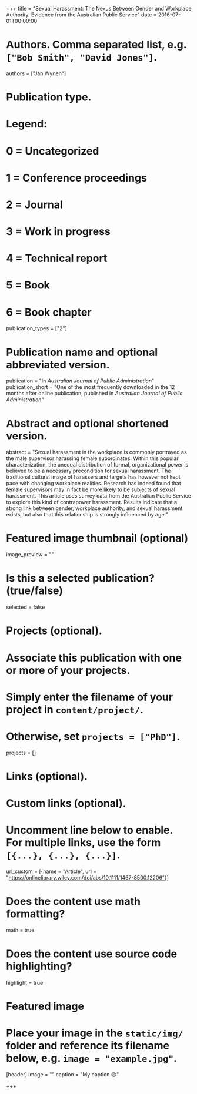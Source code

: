 +++
title = "Sexual Harassment: The Nexus Between Gender and Workplace Authority. Evidence from the Australian Public Service"
date = 2016-07-01T00:00:00

# Authors. Comma separated list, e.g. `["Bob Smith", "David Jones"]`.
authors = ["Jan Wynen"]

# Publication type.
# Legend:
# 0 = Uncategorized
# 1 = Conference proceedings
# 2 = Journal
# 3 = Work in progress
# 4 = Technical report
# 5 = Book
# 6 = Book chapter
publication_types = ["2"]

# Publication name and optional abbreviated version.
publication = "In *Australian Journal of Public Administration*"
publication_short = "One of the most frequently downloaded in the 12 months after online publication, published in *Australian Journal of Public Administration*"



# Abstract and optional shortened version.
abstract = "Sexual harassment in the workplace is commonly portrayed as the male supervisor harassing female subordinates. Within this popular characterization, the unequal distribution of formal, organizational power is believed to be a necessary precondition for sexual harassment. The traditional cultural image of harassers and targets has however not kept pace with changing workplace realities. Research has indeed found that female supervisors may in fact be more likely to be subjects of sexual harassment. This article uses survey data from the Australian Public Service to explore this kind of contrapower harassment. Results indicate that a strong link between gender, workplace authority, and sexual harassment exists, but also that this relationship is strongly influenced by age."

# Featured image thumbnail (optional)
image_preview = ""

# Is this a selected publication? (true/false)
selected = false

# Projects (optional).
#   Associate this publication with one or more of your projects.
#   Simply enter the filename of your project in `content/project/`.
#   Otherwise, set `projects = ["PhD"]`.
projects = []

# Links (optional).


# Custom links (optional).
#   Uncomment line below to enable. For multiple links, use the form `[{...}, {...}, {...}]`.
url_custom = [{name = "Article", url = "https://onlinelibrary.wiley.com/doi/abs/10.1111/1467-8500.12206"}]

# Does the content use math formatting?
math = true

# Does the content use source code highlighting?
highlight = true

# Featured image
# Place your image in the `static/img/` folder and reference its filename below, e.g. `image = "example.jpg"`.
[header]
image = ""
caption = "My caption :smile:"

+++


